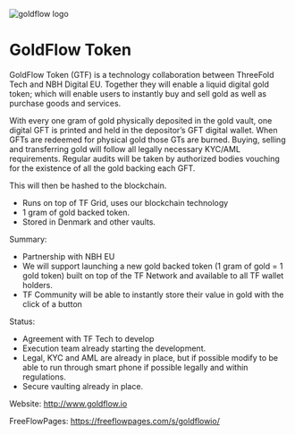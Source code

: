 ![goldflow logo](/img/goldflow-logo.jpg)

# GoldFlow Token

GoldFlow Token (GTF) is a technology collaboration between ThreeFold Tech and NBH Digital EU. Together they will enable a liquid digital gold token; which will enable users to instantly buy and sell gold as well as purchase goods and services.

With every one gram of gold physically deposited in the gold vault, one digital GFT is printed and held in the depositor’s GFT digital wallet. When GFTs are redeemed for physical gold those GTs are burned. Buying, selling and transferring gold will follow all legally necessary KYC/AML requirements. Regular audits will be taken by authorized bodies vouching for the existence of all the gold backing each GFT. 

This will then be hashed to the blockchain.
- Runs on top of TF Grid, uses our blockchain technology
- 1 gram of gold backed token.
- Stored in Denmark and other vaults.

Summary: 
- Partnership with NBH EU
- We will support  launching  a new gold backed token (1 gram of gold = 1 gold token) built on top of the TF Network and available to all TF wallet holders.
- TF Community will be able to instantly store their value in gold with the click of a button

Status:
- Agreement with TF Tech to develop
- Execution team already starting the development.
- Legal, KYC and AML are already in place, but if possible modify to be able to run through smart phone if possible legally and within regulations.
- Secure vaulting already in place.

Website: http://www.goldflow.io

FreeFlowPages: https://freeflowpages.com/s/goldflowio/